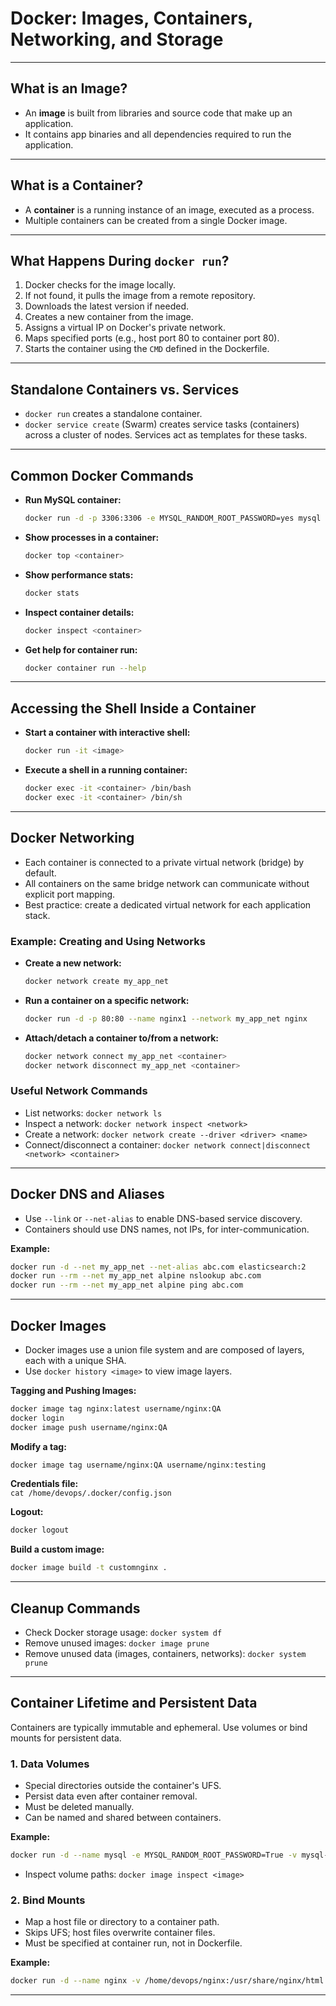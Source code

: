 # Docker: Images, Containers, Networking, and Storage

---

## What is an Image?

- An **image** is built from libraries and source code that make up an application.
- It contains app binaries and all dependencies required to run the application.

---

## What is a Container?

- A **container** is a running instance of an image, executed as a process.
- Multiple containers can be created from a single Docker image.

---

## What Happens During `docker run`?

1. Docker checks for the image locally.
2. If not found, it pulls the image from a remote repository.
3. Downloads the latest version if needed.
4. Creates a new container from the image.
5. Assigns a virtual IP on Docker's private network.
6. Maps specified ports (e.g., host port 80 to container port 80).
7. Starts the container using the `CMD` defined in the Dockerfile.

---

## Standalone Containers vs. Services

- `docker run` creates a standalone container.
- `docker service create` (Swarm) creates service tasks (containers) across a cluster of nodes. Services act as templates for these tasks.

---

## Common Docker Commands

- **Run MySQL container:**
  ```sh
  docker run -d -p 3306:3306 -e MYSQL_RANDOM_ROOT_PASSWORD=yes mysql
  ```
- **Show processes in a container:**
  ```sh
  docker top <container>
  ```
- **Show performance stats:**
  ```sh
  docker stats
  ```
- **Inspect container details:**
  ```sh
  docker inspect <container>
  ```
- **Get help for container run:**
  ```sh
  docker container run --help
  ```

---

## Accessing the Shell Inside a Container

- **Start a container with interactive shell:**
  ```sh
  docker run -it <image>
  ```
- **Execute a shell in a running container:**
  ```sh
  docker exec -it <container> /bin/bash
  docker exec -it <container> /bin/sh
  ```

---

## Docker Networking

- Each container is connected to a private virtual network (bridge) by default.
- All containers on the same bridge network can communicate without explicit port mapping.
- Best practice: create a dedicated virtual network for each application stack.

### Example: Creating and Using Networks

- **Create a new network:**
  ```sh
  docker network create my_app_net
  ```
- **Run a container on a specific network:**
  ```sh
  docker run -d -p 80:80 --name nginx1 --network my_app_net nginx
  ```
- **Attach/detach a container to/from a network:**
  ```sh
  docker network connect my_app_net <container>
  docker network disconnect my_app_net <container>
  ```

### Useful Network Commands

- List networks: `docker network ls`
- Inspect a network: `docker network inspect <network>`
- Create a network: `docker network create --driver <driver> <name>`
- Connect/disconnect a container: `docker network connect|disconnect <network> <container>`

---

## Docker DNS and Aliases

- Use `--link` or `--net-alias` to enable DNS-based service discovery.
- Containers should use DNS names, not IPs, for inter-communication.

**Example:**
```sh
docker run -d --net my_app_net --net-alias abc.com elasticsearch:2
docker run --rm --net my_app_net alpine nslookup abc.com
docker run --rm --net my_app_net alpine ping abc.com
```

---

## Docker Images

- Docker images use a union file system and are composed of layers, each with a unique SHA.
- Use `docker history <image>` to view image layers.

**Tagging and Pushing Images:**
```sh
docker image tag nginx:latest username/nginx:QA
docker login
docker image push username/nginx:QA
```

**Modify a tag:**
```sh
docker image tag username/nginx:QA username/nginx:testing
```

**Credentials file:**  
`cat /home/devops/.docker/config.json`

**Logout:**
```sh
docker logout
```

**Build a custom image:**
```sh
docker image build -t customnginx .
```

---

## Cleanup Commands

- Check Docker storage usage: `docker system df`
- Remove unused images: `docker image prune`
- Remove unused data (images, containers, networks): `docker system prune`

---

## Container Lifetime and Persistent Data

Containers are typically immutable and ephemeral. Use volumes or bind mounts for persistent data.

### 1. Data Volumes

- Special directories outside the container's UFS.
- Persist data even after container removal.
- Must be deleted manually.
- Can be named and shared between containers.

**Example:**
```sh
docker run -d --name mysql -e MYSQL_RANDOM_ROOT_PASSWORD=True -v mysql-db:/var/lib/mysql mysql
```
- Inspect volume paths: `docker image inspect <image>`

### 2. Bind Mounts

- Map a host file or directory to a container path.
- Skips UFS; host files overwrite container files.
- Must be specified at container run, not in Dockerfile.

**Example:**
```sh
docker run -d --name nginx -v /home/devops/nginx:/usr/share/nginx/html -p 80:80 nginx
```
--- 